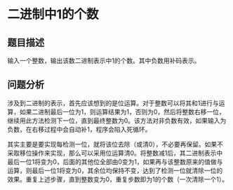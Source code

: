 # 二进制中1的个数
## 题目描述
输入一个整数，输出该数二进制表示中1的个数。其中负数用补码表示。

## 问题分析
涉及到二进制的表示，首先应该想到的是位运算。对于整数可以将其和1进行与运算，如果二进制最后一位为1，则运算结果为1，否则为0，然后将整数右移一位，继续用此方法检测下一位，直到最终整数为0。该方法对非负数有效，如果输入为负数，在右移过程中会自动补1，程序会陷入死循环。

其实主要是要实现每检测一位，就将该位去除（或清0），不必要再保留。如果不采取移位操作来实现，那么可以采用位运算清0。将整数减1后，其二进制表示中最后一位1将变为0，后面的其他位全部由0变为1，如果再与该整数原来的值做与运算，则最后一位1将变为0，其余位均保持不变，达到了检测一位就清除一位的效果。重复上述步骤，直到整数变为0，重复步数即为1的个数（一次清除一个1）。
